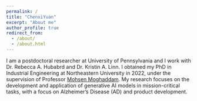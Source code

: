 ```yaml
---
permalink: /
title: "ChenxiYuan"
excerpt: "About me"
author_profile: true
redirect_from: 
  - /about/
  - /about.html
---
```


I am a postdoctoral researcher at University of Pennsylvania and I work with Dr. Rebecca A. Hubabrd and Dr. Kristin A. Linn. I obtained my PhD in Industrial Engineering at Northeastern University in 2022, under the supervision of Professor [Mohsen Moghaddam](https://www.sail-nu.com/mohsen-moghaddam). My research focuses on the development and application of generative AI models in mission-critical tasks, with a focus on Alzheimer’s Disease (AD) and product development. 
